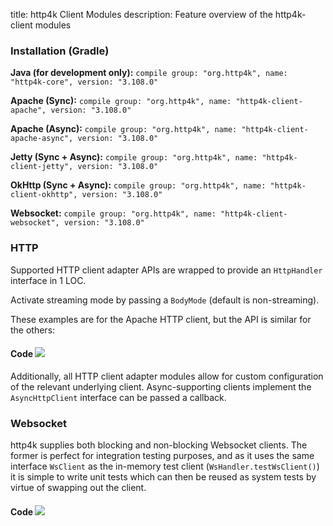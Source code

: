 title: http4k Client Modules
description: Feature overview of the http4k-client modules

### Installation (Gradle)
**Java (for development only):** ```compile group: "org.http4k", name: "http4k-core", version: "3.108.0"```

**Apache (Sync):** ```compile group: "org.http4k", name: "http4k-client-apache", version: "3.108.0"```

**Apache (Async):** ```compile group: "org.http4k", name: "http4k-client-apache-async", version: "3.108.0"```

**Jetty (Sync + Async):** ```compile group: "org.http4k", name: "http4k-client-jetty", version: "3.108.0"```

**OkHttp (Sync + Async):** ```compile group: "org.http4k", name: "http4k-client-okhttp", version: "3.108.0"```

**Websocket:** ```compile group: "org.http4k", name: "http4k-client-websocket", version: "3.108.0"```

### HTTP
Supported HTTP client adapter APIs are wrapped to provide an `HttpHandler` interface in 1 LOC.

Activate streaming mode by passing a `BodyMode` (default is non-streaming).

These examples are for the Apache HTTP client, but the API is similar for the others:

#### Code [<img class="octocat" src="/img/octocat-32.png"/>](https://github.com/http4k/http4k/blob/master/src/docs/guide/modules/clients/example_http.kt)
<script src="https://gist-it.appspot.com/https://github.com/http4k/http4k/blob/master/src/docs/guide/modules/clients/example_http.kt"></script>

Additionally, all HTTP client adapter modules allow for custom configuration of the relevant underlying client. Async-supporting clients implement the `AsyncHttpClient` interface can be passed a callback.

### Websocket
http4k supplies both blocking and non-blocking Websocket clients. The former is perfect for integration testing purposes, and as it uses the same interface `WsClient` as the in-memory test client (`WsHandler.testWsClient()`) it is simple to write unit tests which can then be reused as system tests by virtue of swapping out the client.

#### Code [<img class="octocat" src="/img/octocat-32.png"/>](https://github.com/http4k/http4k/blob/master/src/docs/guide/modules/clients/example_websocket.kt)
<script src="https://gist-it.appspot.com/https://github.com/http4k/http4k/blob/master/src/docs/guide/modules/clients/example_websocket.kt"></script>
